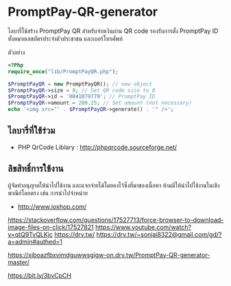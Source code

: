 # PromptPay-QR-generator

ไลบารี่ใช้สร้าง PromptPay QR สำหรับจ่ายเงินผ่าน QR code รองรับการตั้ง PromptPay ID ทั้งหมายเลขบัตรประจำตัวประชาชน และเบอร์โทรศัพท์

ตัวอย่าง

```php
<?Php
require_once("lib/PromptPayQR.php");

$PromptPayQR = new PromptPayQR(); // new object
$PromptPayQR->size = 8; // Set QR code size to 8
$PromptPayQR->id = '0841079779'; // PromptPay ID
$PromptPayQR->amount = 200.25; // Set amount (not necessary)
echo '<img src="' . $PromptPayQR->generate() . '" />';
```

## ไลบารี่ที่ใช้ร่วม

 - PHP QrCode Liblary : http://phpqrcode.sourceforge.net/

## ลิขสิทธิ์การใช้งาน

ผู้จัดทำอนุญาตให้นำไปใช้งาน และแจกจ่ายได้โดยคงไว้ซึ่งที่มาของเนื้อหา ห้ามมีให้นำไปใช้งานในเชิงพาณีย์โดยตรง เช่น การนำไปจำหน่าย

 - http://www.ioxhop.com/

https://stackoverflow.com/questions/17527713/force-browser-to-download-image-files-on-click/17527821
https://www.youtube.com/watch?v=qtQ9TvQLKjc
https://drv.tw/
https://drv.tw/~sonjai8322@gmail.com/gd/?a=admin#authed=1

https://xjboazfbxvimdguwwsgigw-on.drv.tw/PromptPay-QR-generator-master/

https://bit.ly/3bvCpCH